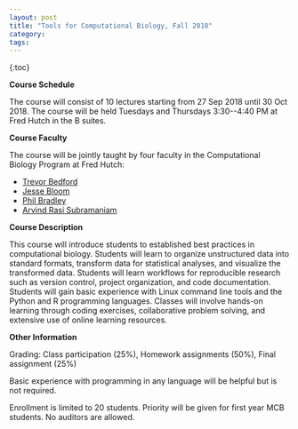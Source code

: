 ```yaml
---
layout: post
title: "Tools for Computational Biology, Fall 2018"
category: 
tags: 
---
```


{:toc}

**Course Schedule**

The course will consist of 10 lectures starting from 27 Sep 2018 until 30 Oct 2018.
The course will be held Tuesdays and Thursdays 3:30--4:40 PM at Fred Hutch in the B suites. 

**Course Faculty**

The course will be jointly taught by four faculty in the Computational Biology Program at Fred Hutch:
- [Trevor Bedford](http://bedford.io)
- [Jesse Bloom](https://www.fredhutch.org/en/labs/profiles/bloom-jesse.html)
- [Phil Bradley](https://www.fredhutch.org/en/labs/profiles/bradley-phil.html)
- [Arvind Rasi Subramaniam](http://rasilab.fredhutch.org)

**Course Description**

This course will introduce students to established best practices in computational biology. 
Students will learn to organize unstructured data into standard formats, transform data for statistical analyses, and visualize the transformed data. 
Students will learn workflows for reproducible research such as version control, project organization, and code documentation. 
Students will gain basic experience with Linux command line tools and the Python and R programming languages. 
Classes will involve hands-on learning through coding exercises, collaborative problem solving, and extensive use of online learning resources.

**Other Information**

Grading: Class participation (25%), Homework assignments (50%), Final assignment (25%)

Basic experience with programming in any language will be helpful but is not required.

Enrollment is limited to 20 students. Priority will be given for first year MCB students. No auditors are allowed.
